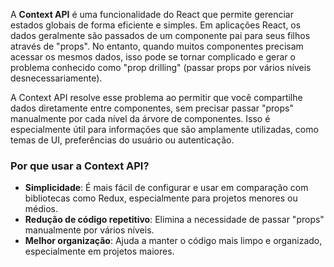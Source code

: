 
A **Context API** é uma funcionalidade do React que permite gerenciar estados globais de forma eficiente e simples. Em aplicações React, os dados geralmente são passados de um componente pai para seus filhos através de "props". No entanto, quando muitos componentes precisam acessar os mesmos dados, isso pode se tornar complicado e gerar o problema conhecido como "prop drilling" (passar props por vários níveis desnecessariamente).

A Context API resolve esse problema ao permitir que você compartilhe dados diretamente entre componentes, sem precisar passar "props" manualmente por cada nível da árvore de componentes. Isso é especialmente útil para informações que são amplamente utilizadas, como temas de UI, preferências do usuário ou autenticação.

### Por que usar a Context API?

- **Simplicidade**: É mais fácil de configurar e usar em comparação com bibliotecas como Redux, especialmente para projetos menores ou médios.
- **Redução de código repetitivo**: Elimina a necessidade de passar "props" manualmente por vários níveis.
- **Melhor organização**: Ajuda a manter o código mais limpo e organizado, especialmente em projetos maiores.


